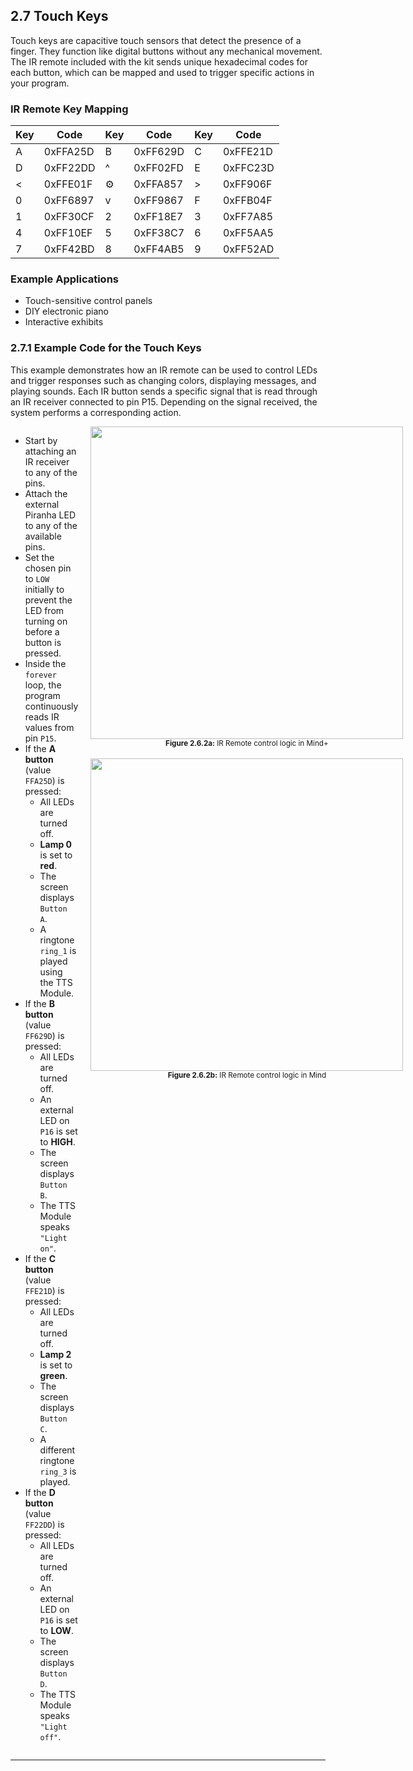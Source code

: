## 2.7 Touch Keys

Touch keys are capacitive touch sensors that detect the presence of a finger. They function like digital buttons without any mechanical movement. The IR remote included with the kit sends unique hexadecimal codes for each button, which can be mapped and used to trigger specific actions in your program.

### IR Remote Key Mapping

| Key | Code     | Key | Code     | Key | Code     |
|-----|----------|-----|----------|-----|----------|
| A   | 0xFFA25D | B   | 0xFF629D | C   | 0xFFE21D |
| D   | 0xFF22DD | ^   | 0xFF02FD | E   | 0xFFC23D |
| <   | 0xFFE01F | ⚙   | 0xFFA857 | >   | 0xFF906F |
| 0   | 0xFF6897 | v   | 0xFF9867 | F   | 0xFFB04F |
| 1   | 0xFF30CF | 2   | 0xFF18E7 | 3   | 0xFF7A85 |
| 4   | 0xFF10EF | 5   | 0xFF38C7 | 6   | 0xFF5AA5 |
| 7   | 0xFF42BD | 8   | 0xFF4AB5 | 9   | 0xFF52AD |

### Example Applications
- Touch-sensitive control panels
- DIY electronic piano
- Interactive exhibits


### 2.7.1 Example Code for the Touch Keys

This example demonstrates how an IR remote can be used to control LEDs and trigger responses such as changing colors, displaying messages, and playing sounds. Each IR button sends a specific signal that is read through an IR receiver connected to pin P15. Depending on the signal received, the system performs a corresponding action.


<div style="display: flex; align-items: flex-start; justify-content: space-between;">
  <div style="flex: 1; padding-right: 20px;">
    <ul>
      <li>Start by attaching an IR receiver to any of the pins.</li>
       <li>Attach the external Piranha LED to any of the available pins.</li>
      <li>Set the chosen pin to <code>LOW</code> initially to prevent the LED from turning on before a button is pressed.</li>
     <li>Inside the <code>forever</code> loop, the program continuously reads IR values from pin <code>P15</code>.</li>
      <li>If the <b>A button</b> (value <code>FFA25D</code>) is pressed:
        <ul>
          <li>All LEDs are turned off.</li>
          <li><b>Lamp 0</b> is set to <b>red</b>.</li>
          <li>The screen displays <code>Button A</code>.</li>
          <li>A ringtone <code>ring_1</code> is played using the TTS Module.</li>
        </ul>
      </li>
      <li>If the <b>B button</b> (value <code>FF629D</code>) is pressed:
        <ul>
          <li>All LEDs are turned off.</li>
          <li>An external LED on <code>P16</code> is set to <b>HIGH</b>.</li>
          <li>The screen displays <code>Button B</code>.</li>
          <li>The TTS Module speaks <code>"Light on"</code>.</li>
        </ul>
      </li>
      <li>If the <b>C button</b> (value <code>FFE21D</code>) is pressed:
        <ul>
          <li>All LEDs are turned off.</li>
          <li><b>Lamp 2</b> is set to <b>green</b>.</li>
          <li>The screen displays <code>Button C</code>.</li>
          <li>A different ringtone <code>ring_3</code> is played.</li>
        </ul>
      </li>
      <li>If the <b>D button</b> (value <code>FF22DD</code>) is pressed:
        <ul>
          <li>All LEDs are turned off.</li>
          <li>An external LED on <code>P16</code> is set to <b>LOW</b>.</li>
          <li>The screen displays <code>Button D</code>.</li>
          <li>The TTS Module speaks <code>"Light off"</code>.</li>
        </ul>
      </li>
    </ul>
  </div>
  <div style="flex: 1; text-align: center;">
    <img src="/content/manual/images/20.png" width="500"/>
    <div><sub><b>Figure 2.6.2a:</b> IR Remote control logic in Mind+</sub></div>
    <br/>
    <img src="/content/manual/images/22.png" width="500"/>
    <div><sub><b>Figure 2.6.2b:</b> IR Remote control logic in Mind</sub></div>
  </div>
</div>

---